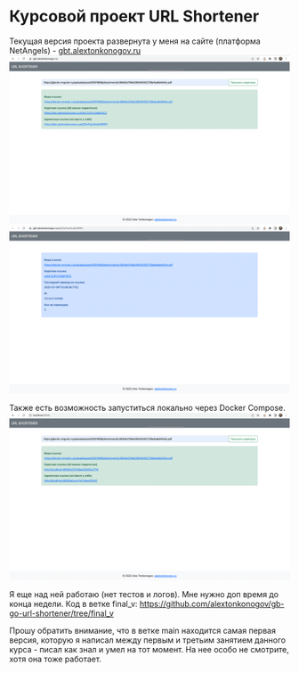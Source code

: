 # Курсовой проект URL Shortener

Текущая версия проекта развернута у меня на сайте (платформа NetAngels) - [gbt.alextonkonogov.ru](https://gbt.alextonkonogov.ru/)
![image](img.png)
![image](img_1.png)

Также есть возможность запуститься локально через Docker Compose.
![image](img_2.png)

Я еще над ней работаю (нет тестов и логов). Мне нужно доп время до конца недели.
Код в ветке final_v: https://github.com/alextonkonogov/gb-go-url-shortener/tree/final_v

Прошу обратить внимание, что в ветке main находится самая первая версия, которую я написал между первым и третьим занятием данного курса - писал как знал и умел на тот момент.
На нее особо не смотрите, хотя она тоже работает.
